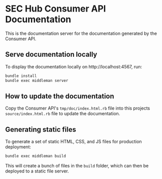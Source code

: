 # SEC Hub Consumer API Documentation

This is the documentation server for the documentation generated by the Consumer API.

## Serve documentation locally

To display the documentation locally on http://localhost:4567, run:

```bash
bundle install
bundle exec middleman server
```

## How to update the documentation

Copy the Consumer API's `tmp/doc/index.html.rb` file into this projects `source/index.html.rb` file
to update the documentation.

## Generating static files

To generate a set of static HTML, CSS, and JS files for production deployment:

```bash
bundle exec middleman build
```

This will create a bunch of files in the `build` folder, which can then be deployed to a static file server.
